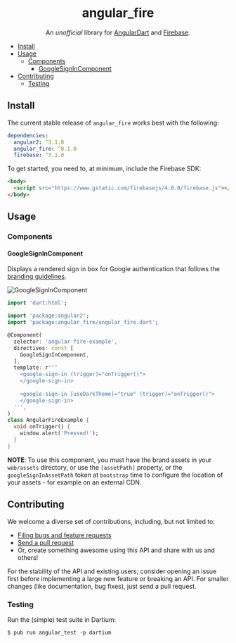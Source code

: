 <p align="center">
  <h1 align="center">angular_fire</h1>
  <p align="center">
    An <em>unofficial</em> library for <a href="https://webdev.dartlang.org/angular">AngularDart</a> and <a href="https://firebase.google.com">Firebase</a>.
  </p>
</p>

* [Install](#install)
* [Usage](#usage)
  * [Components](#components)
    * [GoogleSignInComponent](#google-sign-in-component)
* [Contributing](#contributing)
  * [Testing](#testing)

## Install

The current stable release of `angular_fire` works best with the following:

```yaml
dependencies:
  angular2: ^3.1.0
  angular_fire: ^0.1.0
  firebase: ^3.1.0
```

To get started, you need to, at minimum, include the Firebase SDK:

```html
<body>
  <script src="https://www.gstatic.com/firebasejs/4.0.0/firebase.js"></script>
</body>
```

<!-- TODO: Add an `example` folder. -->

## Usage

### Components

#### GoogleSignInComponent

Displays a rendered sign in box for Google authentication that follows the
[branding guidelines](https://developers.google.com/identity/branding-guidelines).

![GoogleSignInComponent](https://cloud.githubusercontent.com/assets/168174/26565270/896f1ac6-449e-11e7-8e7a-967547e5fb65.png)

```dart
import 'dart:html';

import 'package:angular2';
import 'package:angular_fire/angular_fire.dart';

@Component(
  selector: 'angular-fire-example',
  directives: const [
    GoogleSignInComponent,
  ],
  template: r'''
    <google-sign-in (trigger)="onTrigger()">
    </google-sign-in>
    
    <google-sign-in [useDarkTheme]="true" (trigger)="onTrigger()">
    </google-sign-in>
  ''',
)
class AngularFireExample {
  void onTrigger() {
    window.alert('Pressed!');
  }
}
```

**NOTE**: To use this component, you must have the brand assets in your
`web/assets` directory, or use the `[assetPath]` property, or the 
`googleSignInAssetPath` token at `bootstrap` time to configure the location of
your assets - for example on an external CDN.

## Contributing

We welcome a diverse set of contributions, including, but not limited to:
* [Filing bugs and feature requests][file_issue]
* [Send a pull request][pull_request]
* Or, create something awesome using this API and share with us and others!

For the stability of the API and existing users, consider opening an issue
first before implementing a large new feature or breaking an API. For smaller
changes (like documentation, bug fixes), just send a pull request.

[file_issue]: https://github.com/matanlurey/angular_fire/issues/new
[pull_request]: https://github.com/matanlurey/angular_fire/pulls/new

### Testing

Run the (simple) test suite in Dartium:

```shell
$ pub run angular_test -p dartium
```
